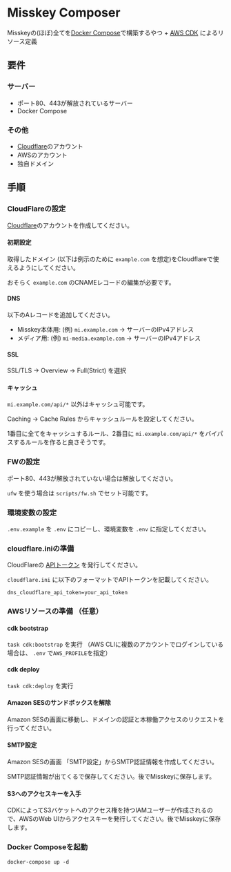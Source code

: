 # Misskey Composer

Misskeyの(ほぼ)全てを[Docker Compose](https://docs.docker.com/compose/)で構築するやつ + [AWS CDK](https://docs.aws.amazon.com/cdk/v2/guide/home.html) によるリソース定義

## 要件

### サーバー

- ポート80、443が解放されているサーバー
- Docker Compose

### その他
- [Cloudflare](https://www.cloudflare.com/ja-jp/)のアカウント
- AWSのアカウント
- 独自ドメイン

## 手順



### CloudFlareの設定

[Cloudflare](https://www.cloudflare.com/ja-jp/)のアカウントを作成してください。

#### 初期設定

取得したドメイン (以下は例示のために `example.com` を想定)をCloudflareで使えるようにしてください。

おそらく `example.com` のCNAMEレコードの編集が必要です。

#### DNS

以下のAレコードを追加してください。

- Misskey本体用: (例) `mi.example.com` -> サーバーのIPv4アドレス
- メディア用: (例) `mi-media.example.com` -> サーバーのIPv4アドレス

#### SSL

SSL/TLS -> Overview -> Full(Strict) を選択

#### キャッシュ

`mi.example.com/api/*` 以外はキャッシュ可能です。

Caching -> Cache Rules からキャッシュルールを設定してください。

1番目に全てをキャッシュするルール、2番目に `mi.example.com/api/*` をバイパスするルールを作ると良さそうです。

### FWの設定

ポート80、443が解放されていない場合は解放してください。

`ufw` を使う場合は `scripts/fw.sh` でセット可能です。

### 環境変数の設定

`.env.example` を `.env` にコピーし、環境変数を `.env` に指定してください。

### cloudflare.iniの準備

CloudFlareの [APIトークン](https://dash.cloudflare.com/profile/api-tokens) を発行してください。

`cloudflare.ini` に以下のフォーマットでAPIトークンを記載してください。

```
dns_cloudflare_api_token=your_api_token
```


### AWSリソースの準備 （任意）

#### cdk bootstrap

`task cdk:bootstrap` を実行
（AWS CLIに複数のアカウントでログインしている場合は、 `.env` で`AWS_PROFILE`を指定）

#### cdk deploy

`task cdk:deploy` を実行

#### Amazon SESのサンドボックスを解除

Amazon SESの画面に移動し、ドメインの認証と本稼働アクセスのリクエストを行ってください。

#### SMTP設定

Amazon SESの画面 「SMTP設定」からSMTP認証情報を作成してください。

SMTP認証情報が出てくるで保存してください。後でMisskeyに保存します。


#### S3へのアクセスキーを入手

CDKによってS3バケットへのアクセス権を持つIAMユーザーが作成されるので、AWSのWeb UIからアクセスキーを発行してください。後でMisskeyに保存します。

### Docker Composeを起動

`docker-compose up -d`